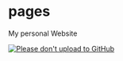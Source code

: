 # pages

My personal Website

[![Please don't upload to GitHub](https://nogithub.codeberg.page/badge.svg)](https://nogithub.codeberg.page)
